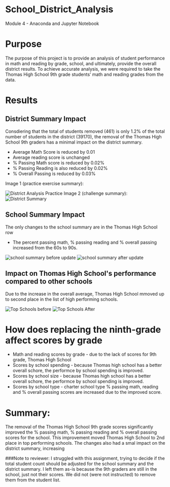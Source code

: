 # School_District_Analysis
Module 4 - Anaconda and Jupyter Notebook
# Purpose
The purpose of this project is to provide an analysis of student performance in math and reading by grade, school, and ultimately, provide the overall district results.  To achieve accurate analysis, we were required to take the Thomas High School 9th grade students’ math and reading grades from the data.

# Results
## District Summary Impact
Consdiering that the total of students removed (461) is only 1.2% of the total number of students in the district (39170), the removal of the Thomas High School 9th graders has a minimal impact on the district summary.  
* Average Math Score is reduced by 0.01
* Average reading score is unchanged
* % Passing Math score is reduced by 0.02%
* % Passing Reading is also reduced by 0.02%
* % Overall Passing is reduced by 0.03%
 
Image 1 (practice exercise summary):

![District Analysis Practice]()
Image 2 (challenge summary):
![District Summary]()

## School Summary Impact
The only changes to the school summary are in the Thomas High School row
* The percent passing math, % passing reading and % overall passing increased from the 60s to 90s.

![school summary before update]()
![school summary after update]()

## Impact on Thomas High School's performance compared to other schools
Due to the increase in the overall average, Thomas High School mmoved up to second place in the list of high performing schools. 

![Top Schools before]()
![Top Schools After]()

# How does replacing the ninth-grade affect scores by grade
* Math and reading scores by grade  - due to the lack of scores for 9th grade, Thomas High School
* Scores by school spending - because Thomas high school has a better overall schore, the performce by school spending is improved.
* Scores by school size - because Thomas high school has a better overall schore, the performce by school spending is improved.
* Scores by school type - charter school type % passing math, reading and % overall passing scores are increased due to the improved score.

# Summary:  
The removal of the Thomas High School 9th grade scores significantly improved the % passing math, % passing reading and % overall passing scores for the school.  This improvement moved Thomas High School to 2nd place in top performing schools.  The changes also had a smal impact on the district summary, increasing  



###Note to reviewer:  I struggled with this assignment, trying to decide if the total student count should be adjusted for the school summary and the district summary.  I left them as-is because the 9th graders are still in the school, just not their scores.  We did not (were not instructed) to remove them from the student list.
